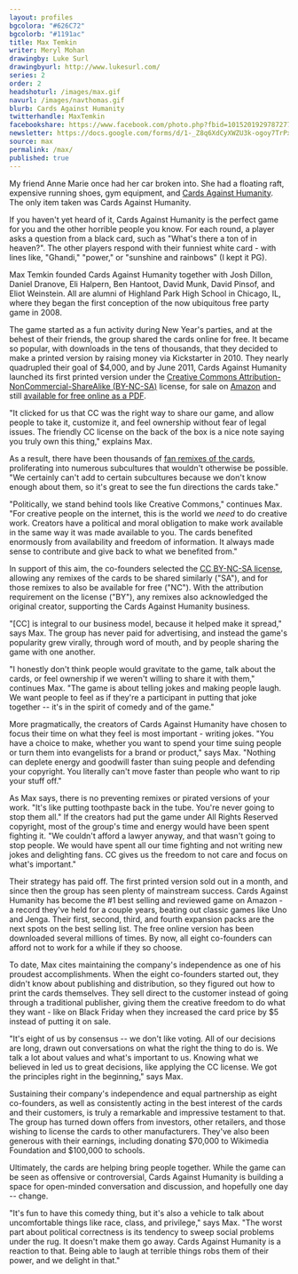 ```yaml
---
layout: profiles
bgcolora: "#626C72"
bgcolorb: "#1191ac"
title: Max Temkin
writer: Meryl Mohan
drawingby: Luke Surl
drawingbyurl: http://www.lukesurl.com/
series: 2
order: 2
headshoturl: /images/max.gif
navurl: /images/navthomas.gif
blurb: Cards Against Humanity
twitterhandle: MaxTemkin
facebookshare: https://www.facebook.com/photo.php?fbid=10152019297872777
newsletter: https://docs.google.com/forms/d/1-_Z8q6XdCyXWZU3k-ogoy7TrPxhSN7nYHPvjj0MwogA/viewform?entry.239708838=Team+Open+-+Thomas&entry.1860916380&entry.1017428125&entry.1257771276
source: max
permalink: /max/
published: true
---
```


My friend Anne Marie once had her car broken into. She had a floating raft, expensive running shoes, gym equipment, and [Cards Against Humanity](http://cardsagainsthumanity.com/). The only item taken was Cards Against Humanity. 

If you haven't yet heard of it, Cards Against Humanity is the perfect game for you and the other horrible people you know. For each round, a player asks a question from a black card, such as "What's there a ton of in heaven?". The other players respond with their funniest white card - with lines like, "Ghandi," "power," or "sunshine and rainbows" (I kept it PG). 

Max Temkin founded Cards Against Humanity together with Josh Dillon, Daniel Dranove, Eli Halpern, Ben Hantoot, David Munk, David Pinsof, and Eliot Weinstein. All are alumni of Highland Park High School in Chicago, IL, where they began the first conception of the now ubiquitous free party game in 2008.
 
The game started as a fun activity during New Year's parties, and at the behest of their friends, the group shared the cards online for free. It became so popular, with downloads in the tens of thousands, that they decided to make a printed version by raising money via Kickstarter in 2010. They nearly quadrupled their goal of $4,000, and by June 2011, Cards Against Humanity launched its first printed version under the [Creative Commons Attribution-NonCommercial-ShareAlike (BY-NC-SA)](https://creativecommons.org/licenses/by-nc-sa/2.0/) license, for sale on [Amazon](http://www.amazon.com/Cards-Against-Humanity-LLC-CAHUS/dp/B004S8F7QM/ref=sr_1_1?ie=UTF8&qid=1396561080&sr=8-1&keywords=cards+against+humanity) and still [available for free online as a PDF](http://s3.amazonaws.com/cah/CAH_MainGame.pdf). 

"It clicked for us that CC was the right way to share our game, and allow people to take it, customize it, and feel ownership without fear of legal issues. The friendly CC license on the back of the box is a nice note saying you truly own this thing," explains Max. 

As a result, there have been thousands of [fan remixes of the cards](https://www.google.com/search?q=cards+against+humanity+custom+cards&rlz=1C5CHFA_enUS503US503&oq=cards+against+humanity+custom+cards&aqs=chrome..69i57j0l5.8568j0j7&sourceid=chrome&espv=210&es_sm=119&ie=UTF-8#q=cards+against+humanity+fan+cards), proliferating into numerous subcultures that wouldn't otherwise be possible. "We certainly can't add to certain subcultures because we don't know enough about them, so it's great to see the fun directions the cards take."

"Politically, we stand behind tools like Creative Commons," continues Max. "For creative people on the internet, this is the world we *need* to do creative work. Creators have a political and moral obligation to make work available in the same way it was made available to you. The cards benefited enormously from availability and freedom of information. It always made sense to contribute and give back to what we benefited from."

In support of this aim, the co-founders selected the [CC BY-NC-SA license](https://creativecommons.org/licenses/by-nc-sa/2.0/), allowing any remixes of the cards to be shared similarly ("SA"), and for those remixes to also be available for free ("NC"). With the attribution requirement on the license ("BY"), any remixes also acknowledged the original creator, supporting the Cards Against Humanity business.

"[CC] is integral to our business model, because it helped make it spread," says Max. The group has never paid for advertising, and instead the game's popularity grew virally, through word of mouth, and by people sharing the game with one another. 

"I honestly don't think people would gravitate to the game, talk about the cards, or feel ownership if we weren't willing to share it with them," continues Max. "The game is about telling jokes and making people laugh. We want people to feel as if they're a participant in putting that joke together -- it's in the spirit of comedy and of the game."

More pragmatically, the creators of Cards Against Humanity have chosen to focus their time on what they feel is most important - writing jokes. "You have a choice to make, whether you want to spend your time suing people or turn them into evangelists for a brand or product," says Max. "Nothing can deplete energy and goodwill faster than suing people and defending your copyright. You literally can't move faster than people who want to rip your stuff off."

As Max says, there is no preventing remixes or pirated versions of your work. "It's like putting toothpaste back in the tube. You're never going to stop them all." If the creators had put the game under All Rights Reserved copyright, most of the group's time and energy would have been spent fighting it. "We couldn't afford a lawyer anyway, and that wasn't going to stop people. We would have spent all our time fighting and not writing new jokes and delighting fans. CC gives us the freedom to not care and focus on what's important."

Their strategy has paid off. The first printed version sold out in a month, and since then the group has seen plenty of mainstream success. Cards Against Humanity has become the #1 best selling and reviewed game on Amazon -  a record they've held for a couple years, beating out classic games like Uno and Jenga. Their first, second, third, and fourth expansion packs are the next spots on the best selling list. The free online version has been downloaded several millions of times. By now, all eight co-founders can afford not to work for a while if they so choose.

To date, Max cites maintaining the company's independence as one of his proudest accomplishments. When the eight co-founders started out, they didn't know about publishing and distribution, so they figured out how to print the cards themselves. They sell direct to the customer instead of going through a traditional publisher, giving them the creative freedom to do what they want - like on Black Friday when they increased the card price by $5 instead of putting it on sale.

"It's eight of us by consensus -- we don't like voting. All of our decisions are long, drawn out conversations on what the right the thing to do is. We talk a lot about values and what's important to us. Knowing what we believed in led us to great decisions, like applying the CC license. We got the principles right in the beginning," says Max.
  
Sustaining their company's independence and equal partnership as eight co-founders, as well as consistently acting in the best interest of the cards and their customers, is truly a remarkable and impressive testament to that. The group has turned down offers from investors, other retailers, and those wishing to license the cards to other manufacturers. They've also been generous with their earnings, including donating $70,000 to Wikimedia Foundation and $100,000 to schools.

Ultimately, the cards are helping bring people together. While the game can be seen as offensive or controversial, Cards Against Humanity is building a space for open-minded conversation and discussion, and hopefully one day -- change.

"It's fun to have this comedy thing, but it's also a vehicle to talk about uncomfortable things like race, class, and privilege," says Max. "The worst part about political correctness is its tendency to sweep social problems under the rug. It doesn't make them go away. Cards Against Humanity is a reaction to that. Being able to laugh at terrible things robs them of their power, and we delight in that."

